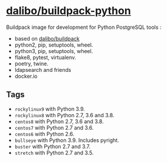 # [dalibo/buildpack-python](https://hub.docker.com/r/dalibo/buildpack-python)

Buildpack image for development for Python PostgreSQL tools :

- based on [dalibo/buildpack](https://github.com/dalibo/docker-buildpack)
- python2, pip, setuptools, wheel.
- python3, pip, setuptools, wheel.
- flake8, pytest, virtualenv.
- poetry, twine.
- ldapsearch and friends
- docker.io


## Tags

- `rockylinux9` with Python 3.9.
- `rockylinux8` with Python 2.7, 3.6 and 3.8.
- `centos8` with Python 2.7, 3.6 and 3.8.
- `centos7` with Python 2.7 and 3.6.
- `centos6` with Python 2.6.
- `bullseye` with Python 3.9. Includes pyright.
- `buster` with Python 2.7 and 3.7.
- `stretch` with Python 2.7 and 3.5.
